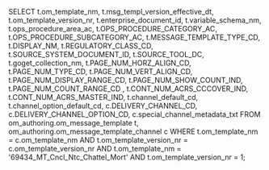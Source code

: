 SELECT
    t.om_template_nm,
    t.msg_templ_version_effective_dt,
    t.om_template_version_nr,
    t.enterprise_document_id,
    t.variable_schema_nm,
    t.ops_procedure_area_ac,
    t.OPS_PROCEDURE_CATEGORY_AC,
    t.OPS_PROCEDURE_SUBCATEGORY_AC,
    t.MESSAGE_TEMPLATE_TYPE_CD,
    t.DISPLAY_NM,
    t.REGULATORY_CLASS_CD,
    t.SOURCE_SYSTEM_DOCUMENT_ID,
    t.SOURCE_TOOL_DC,
    t.goget_collection_nm,
    t.PAGE_NUM_HORZ_ALIGN_CD,
    t.PAGE_NUM_TYPE_CD,
    t.PAGE_NUM_VERT_ALIGN_CD,
    t.PAGE_NUM_DISPLAY_RANGE_CD,
    t.PAGE_NUM_SHOW_COUNT_IND,
    t.PAGE_NUM_COUNT_RANGE_CD ,
    t.CONT_NUM_ACRS_CCCOVER_IND,
    t.CONT_NUM_ACRS_MASTER_IND,
    t.channel_default_cd,
    t.channel_option_default_cd,
   c.DELIVERY_CHANNEL_CD,
   c.DELIVERY_CHANNEL_OPTION_CD,
   c.special_channel_metadata_txt
FROM
    om_authoring.om_message_template t,
    om_authoring.om_message_template_channel c
WHERE 
    t.om_template_nm = c.om_template_nm
   AND t.om_template_version_nr = c.om_template_version_nr
   AND  t.om_template_nm = '69434_MT_Cncl_Ntc_Chattel_Mort'
    AND t.om_template_version_nr = 1;
